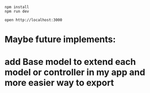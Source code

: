 ```
npm install
npm run dev
```

```
open http://localhost:3000
```


# Maybe future implements: 
# add Base model to extend each model or controller in my app and more easier way to export 